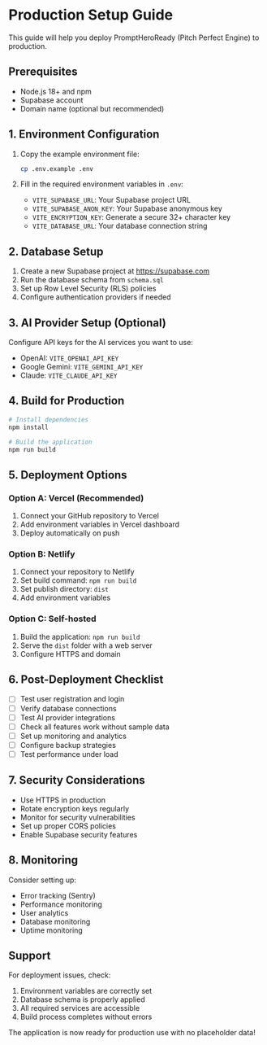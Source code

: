 # Production Setup Guide

This guide will help you deploy PromptHeroReady (Pitch Perfect Engine) to production.

## Prerequisites

- Node.js 18+ and npm
- Supabase account
- Domain name (optional but recommended)

## 1. Environment Configuration

1. Copy the example environment file:
   ```bash
   cp .env.example .env
   ```

2. Fill in the required environment variables in `.env`:
   - `VITE_SUPABASE_URL`: Your Supabase project URL
   - `VITE_SUPABASE_ANON_KEY`: Your Supabase anonymous key
   - `VITE_ENCRYPTION_KEY`: Generate a secure 32+ character key
   - `VITE_DATABASE_URL`: Your database connection string

## 2. Database Setup

1. Create a new Supabase project at https://supabase.com
2. Run the database schema from `schema.sql`
3. Set up Row Level Security (RLS) policies
4. Configure authentication providers if needed

## 3. AI Provider Setup (Optional)

Configure API keys for the AI services you want to use:
- OpenAI: `VITE_OPENAI_API_KEY`
- Google Gemini: `VITE_GEMINI_API_KEY`
- Claude: `VITE_CLAUDE_API_KEY`

## 4. Build for Production

```bash
# Install dependencies
npm install

# Build the application
npm run build
```

## 5. Deployment Options

### Option A: Vercel (Recommended)
1. Connect your GitHub repository to Vercel
2. Add environment variables in Vercel dashboard
3. Deploy automatically on push

### Option B: Netlify
1. Connect your repository to Netlify
2. Set build command: `npm run build`
3. Set publish directory: `dist`
4. Add environment variables

### Option C: Self-hosted
1. Build the application: `npm run build`
2. Serve the `dist` folder with a web server
3. Configure HTTPS and domain

## 6. Post-Deployment Checklist

- [ ] Test user registration and login
- [ ] Verify database connections
- [ ] Test AI provider integrations
- [ ] Check all features work without sample data
- [ ] Set up monitoring and analytics
- [ ] Configure backup strategies
- [ ] Test performance under load

## 7. Security Considerations

- Use HTTPS in production
- Rotate encryption keys regularly
- Monitor for security vulnerabilities
- Set up proper CORS policies
- Enable Supabase security features

## 8. Monitoring

Consider setting up:
- Error tracking (Sentry)
- Performance monitoring
- User analytics
- Database monitoring
- Uptime monitoring

## Support

For deployment issues, check:
1. Environment variables are correctly set
2. Database schema is properly applied
3. All required services are accessible
4. Build process completes without errors

The application is now ready for production use with no placeholder data!
